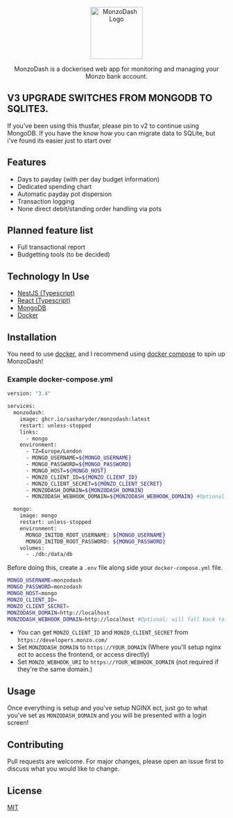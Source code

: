 <p align="center">
  <a href="./" target="blank"><img src="https://github.com/SashaRyder/MonzoDash/blob/master/client/public/icon-192x192.png?raw=true" width="120" alt="MonzoDash Logo" /></a>
</p>

<p align="center">MonzoDash is a dockerised web app for monitoring and managing your Monzo bank account.</p>

## V3 UPGRADE SWITCHES FROM MONGODB TO SQLITE3.

If you've been using this thusfar, please pin to v2 to continue using MongoDB. If you have the know how you can migrate data to SQLite, but i've found its easier just to start over

## Features

- Days to payday (with per day budget information)
- Dedicated spending chart
- Automatic payday pot dispersion
- Transaction logging
- None direct debit/standing order handling via pots

## Planned feature list

- Full transactional report
- Budgetting tools (to be decided)

## Technology In Use

- [NestJS (Typescript)](https://docs.nestjs.com/)
- [React (Typescript)](https://reactjs.org/)
- [MongoDB](https://www.mongodb.com/)
- [Docker](https://www.docker.com/)

## Installation

You need to use [docker](https://docs.docker.com/get-started/), and I recommend using [docker compose](https://docs.docker.com/compose/) to spin up MonzoDash!

### Example docker-compose.yml

```bash
version: "3.4"

services:
  monzodash:
    image: ghcr.io/sasharyder/monzodash:latest
    restart: unless-stopped
    links:
      - mongo
    environment:
      - TZ=Europe/London
      - MONGO_USERNAME=${MONGO_USERNAME}
      - MONGO_PASSWORD=${MONGO_PASSWORD}
      - MONGO_HOST=${MONGO_HOST}
      - MONZO_CLIENT_ID=${MONZO_CLIENT_ID}
      - MONZO_CLIENT_SECRET=${MONZO_CLIENT_SECRET}
      - MONZODASH_DOMAIN=${MONZODASH_DOMAIN}
      - MONZODASH_WEBHOOK_DOMAIN=${MONZODASH_WEBHOOK_DOMAIN} #Optional: will fall back to MONZODASH_DOMAIN if not added

  mongo:
    image: mongo
    restart: unless-stopped
    environment:
      MONGO_INITDB_ROOT_USERNAME: ${MONGO_USERNAME}
      MONGO_INITDB_ROOT_PASSWORD: ${MONGO_PASSWORD}
    volumes:
      - ./db:/data/db
```

Before doing this, create a `.env` file along side your `docker-compose.yml` file.

```bash
MONGO_USERNAME=monzodash
MONGO_PASSWORD=monzodash
MONGO_HOST=mongo
MONZO_CLIENT_ID=
MONZO_CLIENT_SECRET=
MONZODASH_DOMAIN=http://localhost
MONZODASH_WEBHOOK_DOMAIN=http://localhost #Optional: will fall back to MONZODASH_DOMAIN if not added
```

- You can get `MONZO_CLIENT_ID` and `MONZO_CLIENT_SECRET` from `https://developers.monzo.com/`
- Set `MONZODASH_DOMAIN` to `https://YOUR_DOMAIN` (Where you'll setup nginx ect to access the frontend, or access directly)
- Set `MONZO_WEBHOOK_URI` to `https://YOUR_WEBHOOK_DOMAIN` (not required if they're the same domain.)

## Usage

Once everything is setup and you've setup NGINX ect, just go to what you've set as `MONZODASH_DOMAIN` and you will be presented with a login screen!

## Contributing

Pull requests are welcome. For major changes, please open an issue first to discuss what you would like to change.

## License

[MIT](https://choosealicense.com/licenses/mit/)
